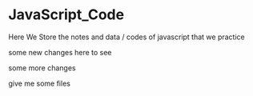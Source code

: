# JavaScript_Code
Here We Store the notes and data / codes of javascript that we practice

some new changes here to see

some more changes

give me some files
